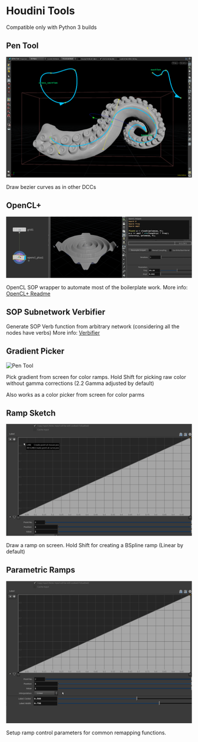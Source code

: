 # Houdini Tools

Compatible only with Python 3 builds

## Pen Tool
![Pen Tool](help/images/tentacle.png)

Draw bezier curves as in other DCCs

## OpenCL+
![OpenCL+](help/images/opencl_title.png)

OpenCL SOP wrapper to automate most of the boilerplate work.
More info: [OpenCL+ Readme](help/OpenCL_Plus.md)

## SOP Subnetwork Verbifier

Generate SOP Verb function from arbitrary network (considering all the nodes have verbs)
More info: [Verbifier](help/verbifier.md)

## Gradient Picker

![Pen Tool](help/images/gradient_picker.gif)

Pick gradient from screen for color ramps.
Hold Shift for picking raw color without gamma corrections (2.2 Gamma adjusted by default)

Also works as a color picker from screen for color parms

## Ramp Sketch

![Ramp Sketch](help/images/ramp_sketch.gif)

Draw a ramp on screen.
Hold Shift for creating a BSpline ramp (Linear by default)

## Parametric Ramps

![Parametric Ramp](help/images/ramp_parametric.gif)

Setup ramp control parameters for common remapping functions. 
